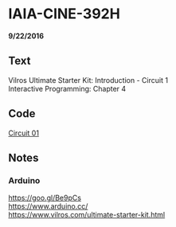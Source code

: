 # IAIA-CINE-392H
**9/22/2016**

## Text
Vilros Ultimate Starter Kit: Introduction - Circuit 1  
Interactive Programming: Chapter 4  

## Code
[Circuit 01](../arduino/Circuit_01/Circuit_01.ino)  

## Notes  

### Arduino  
https://goo.gl/Be9pCs  
https://www.arduino.cc/  
https://www.vilros.com/ultimate-starter-kit.html

